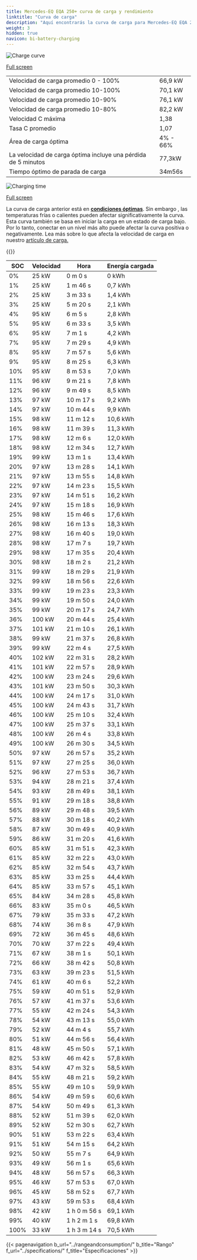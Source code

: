 ```yaml
---
title: Mercedes-EQ EQA 250+ curva de carga y rendimiento
linktitle: "Curva de carga"
description: "Aquí encontrarás la curva de carga para Mercedes-EQ EQA 250+."
weight: 3
hidden: true
navicon: bi-battery-charging
---
```

<!-- markdownlint-disable MD033 -->
<img src="/images/models/mercedes/eqa/eqa_250plus/chargingcurve.svg" alt="Charge curve" class="img-fluid">

[Full screen](/images/models/mercedes/eqa/eqa_250plus/chargingcurve.svg)


<table class="table table-striped border">
<tbody>
<tr>
<td>Velocidad de carga promedio 0 - 100%</td><td>66,9 kW</td>
</tr>
<tr>
<td>Velocidad de carga promedio 10-100%</td><td>70,1 kW</td>
</tr>
<tr>
<td>Velocidad de carga promedio 10-90%</td><td>76,1 kW</td>
</tr>
<tr>
<td>Velocidad de carga promedio 10-80%</td><td>82,2 kW</td>
</tr>
<tr>
<td>Velocidad C máxima</td><td>1,38</td>
</tr>
<tr>
<td>Tasa C promedio</td><td>1,07</td>
</tr>
<tr>
<td>Área de carga óptima</td><td>4% - 66%</td>
</tr>
<tr>
<td>La velocidad de carga óptima incluye una pérdida de 5 minutos</td><td>77,3kW</td>
</tr>
<tr>
<td>Tiempo óptimo de parada de carga</td><td>34m56s</td>
</tr>
</tbody>
</table>
<img src="/images/models/mercedes/eqa/eqa_250plus/chargingtime.svg" alt="Charging time" class="img-fluid">

[Full screen](/images/models/mercedes/eqa/eqa_250plus/chargingtime.svg)


La curva de carga anterior está en **[condiciones óptimas](../../../../../technology/battery/charging/#temperatura)**. Sin embargo , las temperaturas frías o calientes pueden afectar significativamente la curva. Esta curva también se basa en iniciar la carga en un estado de carga bajo. Por lo tanto, conectar en un nivel más alto puede afectar la curva positiva o negativamente. Lea más sobre lo que afecta la velocidad de carga en nuestro [artículo de carga.](../../../../../technology/battery/charging/)


{{<evkxdisplayaddarticle />}}
<table class="table table-striped border">
<thead>
<tr><th>SOC</th><th>Velocidad</th><th>Hora</th><th>Energía cargada</th></tr>
</thead>
<tbody>
<tr>
<td>0%</td><td>25 kW</td><td> 0 m 0 s </td><td>0 kWh </td>
</tr>
<tr>
<td>1%</td><td>25 kW</td><td> 1 m 46 s </td><td>0,7 kWh </td>
</tr>
<tr>
<td>2%</td><td>25 kW</td><td> 3 m 33 s </td><td>1,4 kWh </td>
</tr>
<tr>
<td>3%</td><td>25 kW</td><td> 5 m 20 s </td><td>2,1 kWh </td>
</tr>
<tr>
<td>4%</td><td>95 kW</td><td> 6 m 5 s </td><td>2,8 kWh </td>
</tr>
<tr>
<td>5%</td><td>95 kW</td><td> 6 m 33 s </td><td>3,5 kWh </td>
</tr>
<tr>
<td>6%</td><td>95 kW</td><td> 7 m 1 s </td><td>4,2 kWh </td>
</tr>
<tr>
<td>7%</td><td>95 kW</td><td> 7 m 29 s </td><td>4,9 kWh </td>
</tr>
<tr>
<td>8%</td><td>95 kW</td><td> 7 m 57 s </td><td>5,6 kWh </td>
</tr>
<tr>
<td>9%</td><td>95 kW</td><td> 8 m 25 s </td><td>6,3 kWh </td>
</tr>
<tr>
<td>10%</td><td>95 kW</td><td> 8 m 53 s </td><td>7,0 kWh </td>
</tr>
<tr>
<td>11%</td><td>96 kW</td><td> 9 m 21 s </td><td>7,8 kWh </td>
</tr>
<tr>
<td>12%</td><td>96 kW</td><td> 9 m 49 s </td><td>8,5 kWh </td>
</tr>
<tr>
<td>13%</td><td>97 kW</td><td> 10 m 17 s </td><td>9,2 kWh </td>
</tr>
<tr>
<td>14%</td><td>97 kW</td><td> 10 m 44 s </td><td>9,9 kWh </td>
</tr>
<tr>
<td>15%</td><td>98 kW</td><td> 11 m 12 s </td><td>10,6 kWh </td>
</tr>
<tr>
<td>16%</td><td>98 kW</td><td> 11 m 39 s </td><td>11,3 kWh </td>
</tr>
<tr>
<td>17%</td><td>98 kW</td><td> 12 m 6 s </td><td>12,0 kWh </td>
</tr>
<tr>
<td>18%</td><td>98 kW</td><td> 12 m 34 s </td><td>12,7 kWh </td>
</tr>
<tr>
<td>19%</td><td>99 kW</td><td> 13 m 1 s </td><td>13,4 kWh </td>
</tr>
<tr>
<td>20%</td><td>97 kW</td><td> 13 m 28 s </td><td>14,1 kWh </td>
</tr>
<tr>
<td>21%</td><td>97 kW</td><td> 13 m 55 s </td><td>14,8 kWh </td>
</tr>
<tr>
<td>22%</td><td>97 kW</td><td> 14 m 23 s </td><td>15,5 kWh </td>
</tr>
<tr>
<td>23%</td><td>97 kW</td><td> 14 m 51 s </td><td>16,2 kWh </td>
</tr>
<tr>
<td>24%</td><td>97 kW</td><td> 15 m 18 s </td><td>16,9 kWh </td>
</tr>
<tr>
<td>25%</td><td>98 kW</td><td> 15 m 46 s </td><td>17,6 kWh </td>
</tr>
<tr>
<td>26%</td><td>98 kW</td><td> 16 m 13 s </td><td>18,3 kWh </td>
</tr>
<tr>
<td>27%</td><td>98 kW</td><td> 16 m 40 s </td><td>19,0 kWh </td>
</tr>
<tr>
<td>28%</td><td>98 kW</td><td> 17 m 7 s </td><td>19,7 kWh </td>
</tr>
<tr>
<td>29%</td><td>98 kW</td><td> 17 m 35 s </td><td>20,4 kWh </td>
</tr>
<tr>
<td>30%</td><td>98 kW</td><td> 18 m 2 s </td><td>21,2 kWh </td>
</tr>
<tr>
<td>31%</td><td>99 kW</td><td> 18 m 29 s </td><td>21,9 kWh </td>
</tr>
<tr>
<td>32%</td><td>99 kW</td><td> 18 m 56 s </td><td>22,6 kWh </td>
</tr>
<tr>
<td>33%</td><td>99 kW</td><td> 19 m 23 s </td><td>23,3 kWh </td>
</tr>
<tr>
<td>34%</td><td>99 kW</td><td> 19 m 50 s </td><td>24,0 kWh </td>
</tr>
<tr>
<td>35%</td><td>99 kW</td><td> 20 m 17 s </td><td>24,7 kWh </td>
</tr>
<tr>
<td>36%</td><td>100 kW</td><td> 20 m 44 s </td><td>25,4 kWh </td>
</tr>
<tr>
<td>37%</td><td>101 kW</td><td> 21 m 10 s </td><td>26,1 kWh </td>
</tr>
<tr>
<td>38%</td><td>99 kW</td><td> 21 m 37 s </td><td>26,8 kWh </td>
</tr>
<tr>
<td>39%</td><td>99 kW</td><td> 22 m 4 s </td><td>27,5 kWh </td>
</tr>
<tr>
<td>40%</td><td>102 kW</td><td> 22 m 31 s </td><td>28,2 kWh </td>
</tr>
<tr>
<td>41%</td><td>101 kW</td><td> 22 m 57 s </td><td>28,9 kWh </td>
</tr>
<tr>
<td>42%</td><td>100 kW</td><td> 23 m 24 s </td><td>29,6 kWh </td>
</tr>
<tr>
<td>43%</td><td>101 kW</td><td> 23 m 50 s </td><td>30,3 kWh </td>
</tr>
<tr>
<td>44%</td><td>100 kW</td><td> 24 m 17 s </td><td>31,0 kWh </td>
</tr>
<tr>
<td>45%</td><td>100 kW</td><td> 24 m 43 s </td><td>31,7 kWh </td>
</tr>
<tr>
<td>46%</td><td>100 kW</td><td> 25 m 10 s </td><td>32,4 kWh </td>
</tr>
<tr>
<td>47%</td><td>100 kW</td><td> 25 m 37 s </td><td>33,1 kWh </td>
</tr>
<tr>
<td>48%</td><td>100 kW</td><td> 26 m 4 s </td><td>33,8 kWh </td>
</tr>
<tr>
<td>49%</td><td>100 kW</td><td> 26 m 30 s </td><td>34,5 kWh </td>
</tr>
<tr>
<td>50%</td><td>97 kW</td><td> 26 m 57 s </td><td>35,2 kWh </td>
</tr>
<tr>
<td>51%</td><td>97 kW</td><td> 27 m 25 s </td><td>36,0 kWh </td>
</tr>
<tr>
<td>52%</td><td>96 kW</td><td> 27 m 53 s </td><td>36,7 kWh </td>
</tr>
<tr>
<td>53%</td><td>94 kW</td><td> 28 m 21 s </td><td>37,4 kWh </td>
</tr>
<tr>
<td>54%</td><td>93 kW</td><td> 28 m 49 s </td><td>38,1 kWh </td>
</tr>
<tr>
<td>55%</td><td>91 kW</td><td> 29 m 18 s </td><td>38,8 kWh </td>
</tr>
<tr>
<td>56%</td><td>89 kW</td><td> 29 m 48 s </td><td>39,5 kWh </td>
</tr>
<tr>
<td>57%</td><td>88 kW</td><td> 30 m 18 s </td><td>40,2 kWh </td>
</tr>
<tr>
<td>58%</td><td>87 kW</td><td> 30 m 49 s </td><td>40,9 kWh </td>
</tr>
<tr>
<td>59%</td><td>86 kW</td><td> 31 m 20 s </td><td>41,6 kWh </td>
</tr>
<tr>
<td>60%</td><td>85 kW</td><td> 31 m 51 s </td><td>42,3 kWh </td>
</tr>
<tr>
<td>61%</td><td>85 kW</td><td> 32 m 22 s </td><td>43,0 kWh </td>
</tr>
<tr>
<td>62%</td><td>85 kW</td><td> 32 m 54 s </td><td>43,7 kWh </td>
</tr>
<tr>
<td>63%</td><td>85 kW</td><td> 33 m 25 s </td><td>44,4 kWh </td>
</tr>
<tr>
<td>64%</td><td>85 kW</td><td> 33 m 57 s </td><td>45,1 kWh </td>
</tr>
<tr>
<td>65%</td><td>84 kW</td><td> 34 m 28 s </td><td>45,8 kWh </td>
</tr>
<tr>
<td>66%</td><td>83 kW</td><td> 35 m 0 s </td><td>46,5 kWh </td>
</tr>
<tr>
<td>67%</td><td>79 kW</td><td> 35 m 33 s </td><td>47,2 kWh </td>
</tr>
<tr>
<td>68%</td><td>74 kW</td><td> 36 m 8 s </td><td>47,9 kWh </td>
</tr>
<tr>
<td>69%</td><td>72 kW</td><td> 36 m 45 s </td><td>48,6 kWh </td>
</tr>
<tr>
<td>70%</td><td>70 kW</td><td> 37 m 22 s </td><td>49,4 kWh </td>
</tr>
<tr>
<td>71%</td><td>67 kW</td><td> 38 m 1 s </td><td>50,1 kWh </td>
</tr>
<tr>
<td>72%</td><td>66 kW</td><td> 38 m 42 s </td><td>50,8 kWh </td>
</tr>
<tr>
<td>73%</td><td>63 kW</td><td> 39 m 23 s </td><td>51,5 kWh </td>
</tr>
<tr>
<td>74%</td><td>61 kW</td><td> 40 m 6 s </td><td>52,2 kWh </td>
</tr>
<tr>
<td>75%</td><td>59 kW</td><td> 40 m 51 s </td><td>52,9 kWh </td>
</tr>
<tr>
<td>76%</td><td>57 kW</td><td> 41 m 37 s </td><td>53,6 kWh </td>
</tr>
<tr>
<td>77%</td><td>55 kW</td><td> 42 m 24 s </td><td>54,3 kWh </td>
</tr>
<tr>
<td>78%</td><td>54 kW</td><td> 43 m 13 s </td><td>55,0 kWh </td>
</tr>
<tr>
<td>79%</td><td>52 kW</td><td> 44 m 4 s </td><td>55,7 kWh </td>
</tr>
<tr>
<td>80%</td><td>51 kW</td><td> 44 m 56 s </td><td>56,4 kWh </td>
</tr>
<tr>
<td>81%</td><td>48 kW</td><td> 45 m 50 s </td><td>57,1 kWh </td>
</tr>
<tr>
<td>82%</td><td>53 kW</td><td> 46 m 42 s </td><td>57,8 kWh </td>
</tr>
<tr>
<td>83%</td><td>54 kW</td><td> 47 m 32 s </td><td>58,5 kWh </td>
</tr>
<tr>
<td>84%</td><td>55 kW</td><td> 48 m 21 s </td><td>59,2 kWh </td>
</tr>
<tr>
<td>85%</td><td>55 kW</td><td> 49 m 10 s </td><td>59,9 kWh </td>
</tr>
<tr>
<td>86%</td><td>54 kW</td><td> 49 m 59 s </td><td>60,6 kWh </td>
</tr>
<tr>
<td>87%</td><td>54 kW</td><td> 50 m 49 s </td><td>61,3 kWh </td>
</tr>
<tr>
<td>88%</td><td>52 kW</td><td> 51 m 39 s </td><td>62,0 kWh </td>
</tr>
<tr>
<td>89%</td><td>52 kW</td><td> 52 m 30 s </td><td>62,7 kWh </td>
</tr>
<tr>
<td>90%</td><td>51 kW</td><td> 53 m 22 s </td><td>63,4 kWh </td>
</tr>
<tr>
<td>91%</td><td>51 kW</td><td> 54 m 15 s </td><td>64,2 kWh </td>
</tr>
<tr>
<td>92%</td><td>50 kW</td><td> 55 m 7 s </td><td>64,9 kWh </td>
</tr>
<tr>
<td>93%</td><td>49 kW</td><td> 56 m 1 s </td><td>65,6 kWh </td>
</tr>
<tr>
<td>94%</td><td>48 kW</td><td> 56 m 57 s </td><td>66,3 kWh </td>
</tr>
<tr>
<td>95%</td><td>46 kW</td><td> 57 m 53 s </td><td>67,0 kWh </td>
</tr>
<tr>
<td>96%</td><td>45 kW</td><td> 58 m 52 s </td><td>67,7 kWh </td>
</tr>
<tr>
<td>97%</td><td>43 kW</td><td> 59 m 53 s </td><td>68,4 kWh </td>
</tr>
<tr>
<td>98%</td><td>42 kW</td><td>1 h 0 m 56 s </td><td>69,1 kWh </td>
</tr>
<tr>
<td>99%</td><td>40 kW</td><td>1 h 2 m 1 s </td><td>69,8 kWh </td>
</tr>
<tr>
<td>100%</td><td>33 kW</td><td>1 h 3 m 14 s </td><td>70,5 kWh </td>
</tr>
</tbody>
</table>


{{< pagenavigation b_url="../rangeandconsumption/" b_title="Rango" f_url="../specifications/" f_title="Especificaciones" >}}
